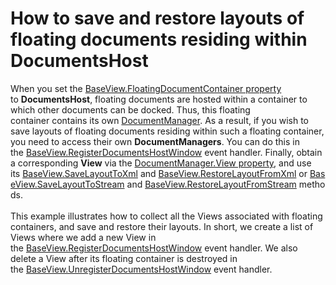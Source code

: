 # How to save and restore layouts of floating documents residing within DocumentsHost


<p>When you set the <a href="https://documentation.devexpress.com/#windowsforms/DevExpressXtraBarsDocking2010ViewsBaseView_FloatingDocumentContainertopic">BaseView.FloatingDocumentContainer property</a> to <strong>DocumentsHost</strong>, floating documents are hosted within a container to which other documents can be docked. Thus, this floating container contains its own <a href="https://documentation.devexpress.com/windowsforms/clsDevExpressXtraBarsDocking2010DocumentManagertopic.aspx">DocumentManager</a>. As a result, if you wish to save layouts of floating documents residing within such a floating container, you need to access their own <strong>DocumentManagers</strong>. You can do this in the <a href="https://documentation.devexpress.com/#WindowsForms/DevExpressXtraBarsDocking2010ViewsBaseView_RegisterDocumentsHostWindowtopic">BaseView.RegisterDocumentsHostWindow</a> event handler. Finally, obtain a corresponding <strong>View</strong> via the <a href="https://documentation.devexpress.com/#WindowsForms/DevExpressXtraBarsDocking2010DocumentManager_Viewtopic">DocumentManager.View property</a>, and use its <a href="https://documentation.devexpress.com/#windowsforms/DevExpressXtraBarsDocking2010ViewsBaseView_SaveLayoutToXmltopic">BaseView.SaveLayoutToXml</a> and <a href="https://documentation.devexpress.com/#windowsforms/DevExpressXtraBarsDocking2010ViewsBaseView_RestoreLayoutFromXmltopic">BaseView.RestoreLayoutFromXml</a> or <a href="https://documentation.devexpress.com/#windowsforms/DevExpressXtraBarsDocking2010ViewsBaseView_SaveLayoutToStreamtopic">BaseView.SaveLayoutToStream</a> and <a href="https://documentation.devexpress.com/#windowsforms/DevExpressXtraBarsDocking2010ViewsBaseView_RestoreLayoutFromStreamtopic">BaseView.RestoreLayoutFromStream</a> methods. <br /><br />This example illustrates how to collect all the Views associated with floating containers, and save and restore their layouts. In short, we create a list of Views where we add a new View in the <a href="https://documentation.devexpress.com/#WindowsForms/DevExpressXtraBarsDocking2010ViewsBaseView_RegisterDocumentsHostWindowtopic">BaseView.RegisterDocumentsHostWindow</a> event handler. We also delete a View after its floating container is destroyed in the <a href="https://documentation.devexpress.com/#WindowsForms/DevExpressXtraBarsDocking2010ViewsBaseView_UnregisterDocumentsHostWindowtopic">BaseView.UnregisterDocumentsHostWindow</a> event handler. </p>

<br/>


